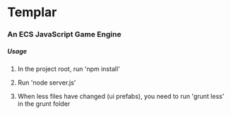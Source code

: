 # Templar

### An ECS JavaScript Game Engine 

##### Usage
1) In the project root, run 'npm install'

2) Run 'node server.js'

3) When less files have changed (ui prefabs), you need to run 'grunt less' in the grunt folder
